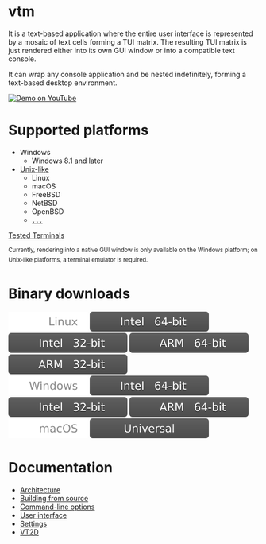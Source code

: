 # vtm

It is a text-based application where the entire user interface is represented by a mosaic of text cells forming a TUI matrix. The resulting TUI matrix is just rendered either into its own GUI window or into a compatible text console.

It can wrap any console application and be nested indefinitely, forming a text-based desktop environment.

<a href="https://www.youtube.com/watch?v=kofkoxGjFWQ">
  <img width="400" alt="Demo on YouTube" src="https://user-images.githubusercontent.com/11535558/146906370-c9705579-1bbb-4e9e-8977-47312f551cc8.gif">
</a>

# Supported platforms

- Windows
  - Windows 8.1 and later
- [Unix-like](https://en.wikipedia.org/wiki/Unix-like)
  - Linux
  - macOS
  - FreeBSD
  - NetBSD
  - OpenBSD
  - [`...`](https://en.wikipedia.org/wiki/POSIX#POSIX-oriented_operating_systems)

[Tested Terminals](https://github.com/directvt/vtm/discussions/72)

<sup>Currently, rendering into a native GUI window is only available on the Windows platform; on Unix-like platforms, a terminal emulator is required.</sup>

# Binary downloads

![Linux](.resources/status/linux.svg)     [![Intel 64-bit](.resources/status/arch_x86_64.svg)](https://github.com/directvt/vtm/releases/latest/download/vtm_linux_x86_64.zip) [![Intel 32-bit](.resources/status/arch_x86.svg)](https://github.com/directvt/vtm/releases/latest/download/vtm_linux_x86.zip) [![ARM 64-bit](.resources/status/arch_arm64.svg)](https://github.com/directvt/vtm/releases/latest/download/vtm_linux_arm64.zip) [![ARM 32-bit](.resources/status/arch_arm32.svg)](https://github.com/directvt/vtm/releases/latest/download/vtm_linux_arm32.zip)  
![Windows](.resources/status/windows.svg) [![Intel 64-bit](.resources/status/arch_x86_64.svg)](https://github.com/directvt/vtm/releases/latest/download/vtm_windows_x86_64.zip)  [![Intel 32-bit](.resources/status/arch_x86.svg)](https://github.com/directvt/vtm/releases/latest/download/vtm_windows_x86.zip)  [![ARM 64-bit](.resources/status/arch_arm64.svg)](https://github.com/directvt/vtm/releases/latest/download/vtm_windows_arm64.zip)  
![macOS](.resources/status/macos.svg)     [![Universal](.resources/status/arch_any.svg)](https://github.com/directvt/vtm/releases/latest/download/vtm_macos_any.zip)  

# Documentation

- [Architecture](doc/architecture.md)
- [Building from source](doc/build.md)
- [Command-line options](doc/command-line-options.md)
- [User interface](doc/user-interface.md)
- [Settings](doc/settings.md)
- [VT2D](doc/character_geometry.md)
